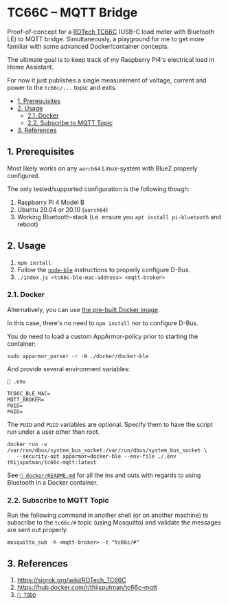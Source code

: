 # TC66C – MQTT Bridge

Proof-of-concept for a
[RDTech TC66C](https://www.aliexpress.com/item/32968303350.html) (USB-C load
meter with Bluetooth LE) to MQTT bridge. Simultaneously, a playground for me to
get more familiar with some advanced Docker/container concepts.

The ultimate goal is to keep track of my Raspberry Pi4's electrical load in Home
Assistant.

For now it just publishes a single measurement of voltage, current and power to
the `tc66c/...` topic and exits.

- [1. Prerequisites](#1-prerequisites)
- [2. Usage](#2-usage)
  - [2.1. Docker](#21-docker)
  - [2.2. Subscribe to MQTT Topic](#22-subscribe-to-mqtt-topic)
- [3. References](#3-references)

## 1. Prerequisites

Most likely works on any `aarch64` Linux-system with BlueZ properly configured.

The only tested/supported configuration is the following though:

1. Raspberry Pi 4 Model B
2. Ubuntu 20.04 or 20.10 (`aarch64`)
3. Working Bluetooth-stack (i.e. ensure you `apt install pi-bluetooth` and
   reboot)

## 2. Usage

1. `npm install`
2. Follow the [`node-ble`](https://github.com/chrvadala/node-ble) instructions
   to properly configure D-Bus.
3. `./index.js <tc66c-ble-mac-address> <mqtt-broker>`

### 2.1. Docker

Alternatively, you can use
[the pre-built Docker image](https://hub.docker.com/r/thijsputman/tc66c-mqtt).

In this case, there's no need to `npm install` nor to configure D-Bus.

You do need to load a custom AppArmor-policy prior to starting the container:

```shell
sudo apparmor_parser -r -W ./docker/docker-ble
```

And provide several environment variables:

`📄 .env`

```shell
TC66C_BLE_MAC=
MQTT_BROKER=
PUID=
PGID=
```

The `PUID` and `PGID` variables are optional. Specify them to have the script
run under a user other than root.

```shell
docker run -v /var/run/dbus/system_bus_socket:/var/run/dbus/system_bus_socket \
   --security-opt apparmor=docker-ble --env-file ./.env thijsputman/tc66c-mqtt:latest
```

See [`📄 docker/README.md`](./docker/README.md) for all the ins and outs with
regards to using Bluetooth in a Docker container.

### 2.2. Subscribe to MQTT Topic

Run the following command in another shell (or on another machine) to subscribe
to the `tc66c/#` topic (using Mosquitto) and validate the messages are sent out
properly.

```shell
mosquitto_sub -h <mqtt-broker> -t "tc66c/#"
```

## 3. References

1. https://sigrok.org/wiki/RDTech_TC66C
2. https://hub.docker.com/r/thijsputman/tc66c-mqtt
3. [`📄 TODO`](/TODO)

